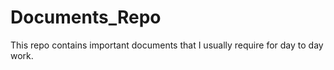 # Documents_Repo
This repo contains important documents that I usually require for day to day work.
